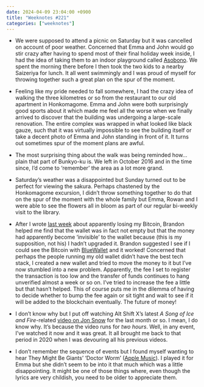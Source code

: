 ```yaml
---
date: 2024-04-09 23:04:00 +0900
title: "Weeknotes #221"
categories: ["weeknotes"]
---
```


- We were supposed to attend a picnic on Saturday but it was cancelled on account of poor weather. Concerned that Emma and John would go stir crazy after having to spend most of their final holiday week inside, I had the idea of taking them to an indoor playground called [Asobono](https://www.tokyo-dome.co.jp/en/tourists/asobono/). We spent the morning there before I then took the two kids to a nearby Saizeriya for lunch. It all went swimmingly and I was proud of myself for throwing together such a great plan on the spur of the moment.

- Feeling like my pride needed to fall somewhere, I had the crazy idea of walking the three kilometres or so from the restaurant to our old apartment in Honkomagome. Emma and John were both surprisingly good sports about it which made me feel all the worse when we finally arrived to discover that the building was undergoing a large-scale renovation. The entire complex was wrapped in what looked like black gauze, such that it was virtually impossible to see the building itself or take a decent photo of Emma and John standing in front of it. It turns out sometimes spur of the moment plans are awful.

- The most surprising thing about the walk was being reminded how... plain that part of Bunkyo-ku is. We left in October 2016 and in the time since, I’d come to ‘remember’ the area as a lot more grand.

- Saturday’s weather was a disappointed but Sunday turned out to be perfect for viewing the sakura. Perhaps chastened by the Honkomagome excursion, I didn’t throw something together to do that on the spur of the moment with the whole family but Emma, Rowan and I were able to see the flowers all in bloom as part of our regular bi-weekly visit to the library.

- After I wrote [last week](https://updates.inqk.net/post/1712062620.html) about apparently losing my Bitcoin, Brandon helped me find that the wallet was in fact not empty but that the money had apparently become ‘invisible’ to the wallet because (this is my supposition, not his) I hadn’t upgraded it. Brandon suggested I see if I could see the Bitcoin with [BlueWallet](https://bluewallet.io) and it worked! Concerned that perhaps the people running my old wallet didn’t have the best tech stack, I created a new wallet and tried to move the money to it but I’ve now stumbled into a new problem. Apparently, the fee I set to register the transaction is too low and the transfer of funds continues to hang unverified almost a week or so on. I’ve tried to increase the fee a little but that hasn’t helped. This of course puts me in the dilemma of having to decide whether to bump the fee again or sit tight and wait to see if it will be added to the blockchain eventually. The future of money!

- I don’t know why but I put off watching Alt Shift X’s latest _A Song of Ice and Fire_-related [video on Jon Snow](https://www.youtube.com/watch?v=qSy2uaJ7ecU) for the last month or so. I mean, I do know why. It’s because the video runs for _two hours_. Well, in any event, I’ve watched it now and it was great. It all brought me back to that period in 2020 when I was devouring all his previous videos.

- I don’t remember the sequence of events but I found myself wanting to hear They Might Be Giants’ ‘Doctor Worm’ ([Apple Music](https://music.apple.com/us/album/doctor-worm/674893601?i=674893641)). I played it for Emma but she didn’t seem to be into it that much which was a little disappointing. It might be one of those things where, even though the lyrics are very childish, you need to be older to appreciate them.
